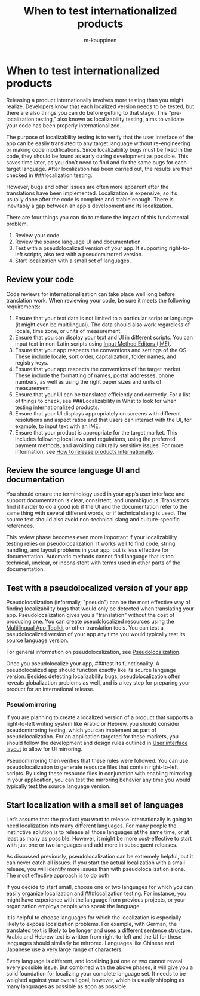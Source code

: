 ﻿---
title: When to test internationalized products
description: Using appropriate testing methods at the right time helps identify bugs before rework increases expense.
author: m-kauppinen
ms.author: v-mikau
ms.topic: conceptual #Required; leave this attribute/value as-is.
ms.date: 05/04/2024

---

# When to test internationalized products

Releasing a product internationally involves more testing than you might realize. Developers know that each localized version needs to be tested, but there are also things you can do before getting to that stage. This “pre-localization testing,” also known as localizability testing, aims to validate your code has been properly internationalized.

The purpose of localizability testing is to verify that the user interface of the app can be easily translated to any target language without re-engineering or making code modifications. Since localizability bugs must be fixed in the code, they should be found as early during development as possible. This saves time later, as you don’t need to find and fix the same bugs for each target language. After localization has been carried out, the results are then checked in ###localization testing.

However, bugs and other issues are often more apparent after the translations have been implemented. Localization is expensive, so it’s usually done after the code is complete and stable enough. There is inevitably a gap between an app's development and its localization.

There are four things you can do to reduce the impact of this fundamental problem.

1. Review your code.
1. Review the source language UI and documentation.
1. Test with a pseudolocalized version of your app. If supporting right-to-left scripts, also test with a pseudomirrored version.
1. Start localization with a small set of languages.

## Review your code

Code reviews for internationalization can take place well long before translation work. When reviewing your code, be sure it meets the following requirements:

1. Ensure that your text data is not limited to a particular script or language (it might even be multilingual). The data should also work regardless of locale, time zone, or units of measurement.
1. Ensure that you can display your text and UI in different scripts. You can input text in non-Latin scripts using [Input Method Editors (IME)](../input/input-method-editors.md).
1. Ensure that your app respects the conventions and settings of the OS. These include locale, sort order, capitalization, folder names, and registry keys.
1. Ensure that your app respects the conventions of the target market. These include the formatting of names, postal addresses, phone numbers, as well as using the right paper sizes and units of measurement.
1. Ensure that your UI can be translated efficiently and correctly. For a list of things to check, see ###Localizability in What to look for when testing internationalized products.
1. Ensure that your UI displays appropriately on screens with different resolutions and aspect ratios and that users can interact with the UI, for example, to input text with an IME.
1. Ensure that your product is appropriate for the target market. This includes following local laws and regulations, using the preferred payment methods, and avoiding culturally sensitive issues. For more information, see [How to release products internationally](../methodology/how-to-release-products-internationally.md).

## Review the source language UI and documentation

You should ensure the terminology used in your app’s user interface and support documentation is clear, consistent, and unambiguous. Translators find it harder to do a good job if the UI and the documentation refer to the same thing with several different words, or if technical slang is used. The source text should also avoid non-technical slang and culture-specific references.

This review phase becomes even more important if your localizability testing relies on pseudolocalization. It works well to find code, string handling, and layout problems in your app, but is less effective for documentation. Automatic methods cannot find language that is too technical, unclear, or inconsistent with terms used in other parts of the documentation.

## Test with a pseudolocalized version of your app

Pseudolocalization (informally, "pseudo") can be the most effective way of finding localizability bugs that would only be detected when translating your app. Pseudolocalization gives you a "translation" without the cost of producing one. You can create pseudolocalized resources using the [Multilingual App Toolkit](/windows/apps/design/globalizing/use-mat) or other translation tools. You can test a pseudolocalized version of your app any time you would typically test its source language version.

For general information on pseudolocalization, see [Pseudolocalization](../methodology/pseudolocalization.md).

Once you pseudolocalize your app, ###test its functionality. A pseudolocalized app should function exactly like its source language version. Besides detecting localizability bugs, pseudolocalization often reveals globalization problems as well, and is a key step for preparing your product for an international release.

### Pseudomirroring

If you are planning to create a localized version of a product that supports a right-to-left writing system like Arabic or Hebrew, you should consider pseudomirroring testing, which you can implement as part of pseudolocalization. For an application targeted for these markets, you should follow the development and design rules outlined in [User interface layout](../fonts-layout/interface-layout.md) to allow for UI mirroring.

Pseudomirroring then verifies that these rules were followed.  You can use pseudolocalization to generate resource files that contain right-to-left scripts. By using these resource files in conjunction with enabling mirroring in your application, you can test the mirroring behavior any time you would typically test the source language version.

## Start localization with a small set of languages

Let’s assume that the product you want to release internationally is going to need localization into many different languages. For many people the instinctive solution is to release all those languages at the same time, or at least as many as possible. However, it might be more cost-effective to start with just one or two languages and add more in subsequent releases.

As discussed previously, pseudolocalization can be extremely helpful, but it can never catch all issues. If you start the actual localization with a small release, you will identify more issues than with pseudolocalization alone. The most effective approach is to do both.

If you decide to start small, choose one or two languages for which you can easily organize localization and ###localization testing. For instance, you might have experience with the language from previous projects, or your organization employs people who speak the language.

It is helpful to choose languages for which the localization is especially likely to expose localization problems. For example, with German, the translated text is likely to be longer and uses a different sentence structure. Arabic and Hebrew text is written from right-to-left and the UI for these languages should similarly be mirrored. Languages like Chinese and Japanese use a very large range of characters.

Every language is different, and localizing just one or two cannot reveal every possible issue. But combined with the above phases, it will give you a solid foundation for localizing your complete language set. It needs to be weighed against your overall goal, however, which is usually shipping as many languages as possible as soon as possible.

